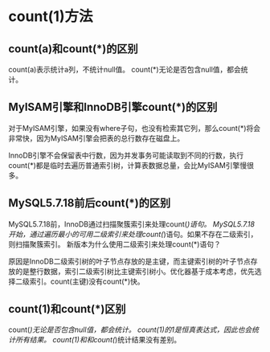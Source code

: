 # count(1)方法
## count(a)和count(*)的区别
count(a)表示统计a列，不统计null值。
count(*)无论是否包含null值，都会统计。
## MyISAM引擎和InnoDB引擎count(*)的区别
对于MyISAM引擎，如果没有where子句，也没有检索其它列，那么count(*)将会非常快，因为MyISAM引擎会把表的总行数存在磁盘上。

InnoDB引擎不会保留表中行数，因为并发事务可能读取到不同的行数，执行count(*)都是临时去遍历普通索引树，计算表数据总量，会比MyISAM引擎慢很多。

## MySQL5.7.18前后count(*)的区别
MySQL5.7.18前，InnoDB通过扫描聚簇索引来处理count(*)语句。
MySQL5.7.18开始，通过遍历最小的可用二级索引来处理count(*)语句。如果不存在二级索引，则扫描聚簇索引。
新版本为什么使用二级索引来处理count(*)语句？

原因是InnoDB二级索引树的叶子节点存放的是主键，而主键索引树的叶子节点存放的是整行数据，索引二级索引树比主键索引树小。优化器基于成本考虑，优先选择二级索引。count(主键)没有count(*)快。
## count(1)和count(*)区别
count(*)无论是否包含null值，都会统计。
count(1)的1是恒真表达式，因此也会统计所有结果。
count(1)和和count(*)统计结果没有差别。
